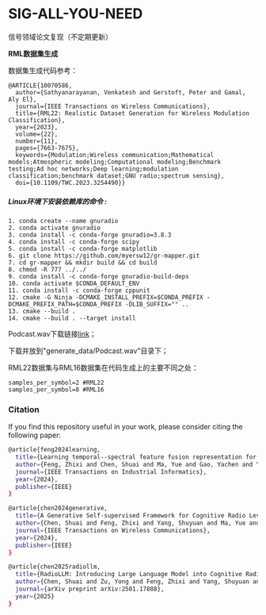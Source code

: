 

# SIG-ALL-YOU-NEED
信号领域论文复现（不定期更新）


**RML数据集生成**

数据集生成代码参考：
```
@ARTICLE{10070586,
  author={Sathyanarayanan, Venkatesh and Gerstoft, Peter and Gamal, Aly El},
  journal={IEEE Transactions on Wireless Communications}, 
  title={RML22: Realistic Dataset Generation for Wireless Modulation Classification}, 
  year={2023},
  volume={22},
  number={11},
  pages={7663-7675},
  keywords={Modulation;Wireless communication;Mathematical models;Atmospheric modeling;Computational modeling;Benchmark testing;Ad hoc networks;Deep learning;modulation classification;benchmark dataset;GNU radio;spectrum sensing},
  doi={10.1109/TWC.2023.3254490}}
```
##### **Linux环境下安装依赖库的命令** :
```
1. conda create --name gnuradio
2. conda activate gnuradio
3. conda install -c conda-forge gnuradio=3.8.3
4. conda install -c conda-forge scipy
5. conda install -c conda-forge matplotlib
6. git clone https://github.com/myersw12/gr-mapper.git
7. cd gr-mapper && mkdir build && cd build
8. chmod -R 777 ../../
9. conda install -c conda-forge gnuradio-build-deps
10. conda activate $CONDA_DEFAULT_ENV
11. conda install -c conda-forge cppunit
12. cmake -G Ninja -DCMAKE_INSTALL_PREFIX=$CONDA_PREFIX -DCMAKE_PREFIX_PATH=$CONDA_PREFIX -DLIB_SUFFIX="" ..
13. cmake --build .
14. cmake --build . --target install

```
Podcast.wav下载链接[link](https://drive.google.com/drive/folders/1dEv6gPwPahUfFFRYYxvp3i5M34D7KI9J?usp=sharing)；

下载并放到"generate_data/Podcast.wav"目录下；

RML22数据集与RML16数据集在代码生成上的主要不同之处：
```
samples_per_symbol=2 #RML22
samples_per_symbol=8 #RML16
```


### **Citation**
If you find this repository useful in your work, please consider citing the following paper:
```bash
@article{feng2024learning,
  title={Learning temporal--spectral feature fusion representation for radio signal classification},
  author={Feng, Zhixi and Chen, Shuai and Ma, Yue and Gao, Yachen and Yang, Shuyuan},
  journal={IEEE Transactions on Industrial Informatics},
  year={2024},
  publisher={IEEE}
}
```

```bash
@article{chen2024generative,
  title={A Generative Self-supervised Framework for Cognitive Radio Leveraging Time-Frequency Features and Attention-based Fusion},
  author={Chen, Shuai and Feng, Zhixi and Yang, Shuyuan and Ma, Yue and Liu, Jun and Qi, Zhuoyue},
  journal={IEEE Transactions on Wireless Communications},
  year={2024},
  publisher={IEEE}
}
```

```bash
@article{chen2025radiollm,
  title={RadioLLM: Introducing Large Language Model into Cognitive Radio via Hybrid Prompt and Token Reprogrammings},
  author={Chen, Shuai and Zu, Yong and Feng, Zhixi and Yang, Shuyuan and Li, Mengchang and Ma, Yue and Liu, Jun and Pan, Qiukai and Zhang, Xinlei and Sun, Changjun},
  journal={arXiv preprint arXiv:2501.17888},
  year={2025}
}
```



